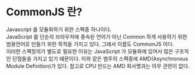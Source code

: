 # CommonJS 란?
Javascript 를 모듈화하기 위한 스펙중 하나이다.  
JavaScript 를 단순히 브라우저에 종속된 언어가 아닌 Common 하게 사용하기 위한 범용언어로 만들기 위한 목적을 가지고 있다.
그래서 이름도 CommonJS 이다.  
이러한 스팩정의가 별도로 필요한 이유는 JavaScript 가 모듈화에 있어서 많은 구조적인 단점들을 가지고 있기 떄문이다.
이와 같은 범주의 스팩중에 AMD(Asynchronous Module Definition)가 있다.
참고로 CPU 만드는 AMD 회사명과는 아무 관련이 없다.



 


